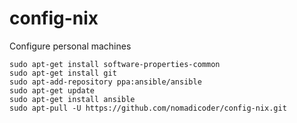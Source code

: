 # config-nix
Configure personal machines

```
sudo apt-get install software-properties-common
sudo apt-get install git
sudo apt-add-repository ppa:ansible/ansible
sudo apt-get update
sudo apt-get install ansible
sudo apt-pull -U https://github.com/nomadicoder/config-nix.git
